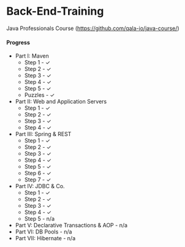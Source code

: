# Back-End-Training
Java Professionals Course (https://github.com/qala-io/java-course/)

#### Progress
* Part I: Maven
  * Step 1 - ✓
  * Step 2 - ✓
  * Step 3 - ✓
  * Step 4 - ✓
  * Step 5 - ✓
  * Puzzles - ✓
* Part II: Web and Application Servers
  * Step 1 - ✓
  * Step 2 - ✓
  * Step 3 - ✓
  * Step 4 - ✓
* Part III: Spring & REST
  * Step 1 - ✓
  * Step 2 - ✓
  * Step 3 - ✓
  * Step 4 - ✓
  * Step 5 - ✓
  * Step 6 - ✓
  * Step 7 - ✓
* Part IV: JDBC & Co.
  * Step 1 - ✓
  * Step 2 - ✓
  * Step 3 - ✓
  * Step 4 - ✓
  * Step 5 - n/a
* Part V: Declarative Transactions & AOP - n/a
* Part VI: DB Pools - n/a
* Part VII: Hibernate - n/a
